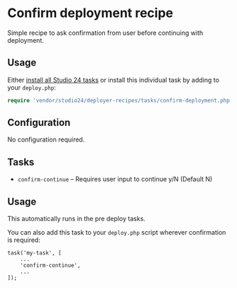 # Confirm deployment recipe

Simple recipe to ask confirmation from user before continuing with deployment.

## Usage

Either [install all Studio 24 tasks](../installation.md) or install this individual task by adding to your `deploy.php`:

```php
require 'vendor/studio24/deployer-recipes/tasks/confirm-deployment.php';
```

## Configuration
No configuration required.  

## Tasks

- `confirm-continue` – Requires user input to continue y/N (Default N)

## Usage

This automatically runs in the pre deploy tasks.

You can also add this task to your `deploy.php` script wherever confirmation is required:  

```
task('my-task', [
    ...
    'confirm-continue',    
    ...
]);
```
